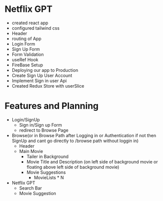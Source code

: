 
# Netflix GPT
- created react app
- configured tailwind css
- Header
- routing of App
- Login Form
- Sign Up Form
- Form Validation
- useRef Hook 
- FireBase Setup
- Deploying our app to Production
- Create Sign Up User Account
- Implement Sign in user Api
- Created Redux Store with userSlice


# Features and Planning

- Login/SignUp
    - Sign in/Sign up Form
    - redirect to Browse Page
- Browse(or in Browse Path after Logging in or Authentication if not then SignUp and cant go directly to /browse path without loggin in)
    - Header
    - Main Movie
        - Tailer in Background
        - Movie Title and Description (on left side of background movie or floating above left side of background movie)
        - Movie Suggestions
            - MovieLists * N
- Netflix GPT
    - Search Bar
    - Movie Suggestion
